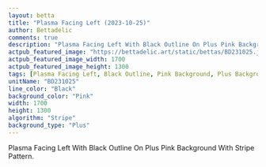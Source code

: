 ```yaml
---
layout: betta
title: "Plasma Facing Left (2023-10-25)"
author: Bettadelic
comments: true
description: "Plasma Facing Left With Black Outline On Plus Pink Background With Stripe Pattern."
actpub_featured_image: "https://bettadelic.art/static/bettas/BD231025.jpg"
actpub_featured_image_width: 1700
actpub_featured_image_height: 1300
tags: [Plasma Facing Left, Black Outline, Pink Background, Plus Background Pattern, Stripe Pattern, October 2023]
unitName: "BD231025"
line_color: "Black"
background_color: "Pink"
width: 1700
height: 1300
algorithm: "Stripe"
background_type: "Plus"
---
```


Plasma Facing Left With Black Outline On Plus Pink Background With Stripe Pattern.
